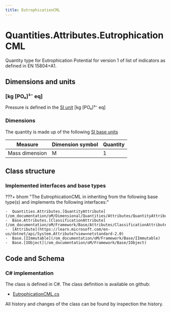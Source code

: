 ```yaml
---
title: EutrophicationCML
---
```


# Quantities.Attributes.EutrophicationCML

Quantity type for Eutrophication Potential for version 1 of list of indicators as defined in EN 15804+A1.

## Dimensions and units

### [kg [PO₄]³⁻ eq]

Pressure is defined in the [SI unit](https://bhom.xyz/documentation/BHoM_oM/BHoM-Units-conventions/) [kg [PO₄]³⁻ eq]

### Dimensions

The quantity is made up of the following [SI base units](https://en.wikipedia.org/wiki/SI_base_unit)

| Measure        | Dimension symbol | Quantity |
|------------------|--------|----------|
| Mass dimension |  M  |1  |


## Class structure

### Implemented interfaces and base types

???+ bhom "The EutrophicationCML in inheriting from the following base type(s) and implements the following interfaces:"

    -  Quantities.Attributes.[QuantityAttribute](/om_documentation/oM/Dimensional/Quantities/Attributes/QuantityAttribute)
    -  Base.Attributes.[ClassificationAttribute](/om_documentation/oM/Framework/Base/Attributes/ClassificationAttribute)
    -  [Attribute](https://learn.microsoft.com/en-us/dotnet/api/System.Attribute?view=netstandard-2.0)
    -  Base.[IImmutable](/om_documentation/oM/Framework/Base/IImmutable)
    -  Base.[IObject](/om_documentation/oM/Framework/Base/IObject)




## Code and Schema

### C# implementation

The class is defined in C#. The class definition is available on github:

- [EutrophicationCML.cs](https://github.com/BHoM/BHoM/blob/develop/Quantities_oM/Attributes\EutrophicationCML.cs)

All history and changes of the class can be found by inspection the history.
